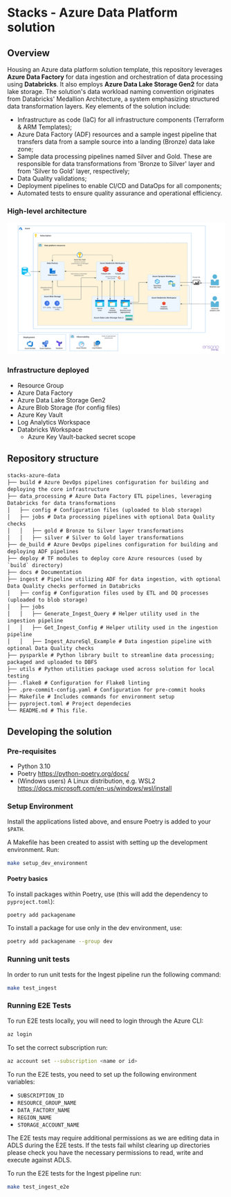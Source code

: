 # Stacks - Azure Data Platform solution

## Overview

Housing an Azure data platform solution template, this repository leverages **Azure Data Factory**
for data ingestion and orchestration of data processing using **Databricks**. It also employs
**Azure Data Lake Storage Gen2** for data lake storage. The solution's data workload naming
convention originates from Databricks' Medallion Architecture, a system emphasizing structured data
transformation layers. Key elements of the solution include:
* Infrastructure as code (IaC) for all infrastructure components (Terraform & ARM Templates);
* Azure Data Factory (ADF) resources and a sample ingest pipeline that transfers data from a sample
source into a landing (Bronze) data lake zone;
* Sample data processing pipelines named Silver and Gold. These are responsible for data
transformations from 'Bronze to Silver' layer and from 'Silver to Gold' layer, respectively;
* Data Quality validations;
* Deployment pipelines to enable CI/CD and DataOps for all components;
* Automated tests to ensure quality assurance and operational efficiency.

### High-level architecture

![High-level architecture](docs/workloads/azure/data/images/Stacks_Azure_Data_Platform-HLD.png?raw=true "High-level architecture")

### Infrastructure deployed
* Resource Group
* Azure Data Factory
* Azure Data Lake Storage Gen2
* Azure Blob Storage (for config files)
* Azure Key Vault
* Log Analytics Workspace
* Databricks Workspace
  * Azure Key Vault-backed secret scope

## Repository structure
```
stacks-azure-data
├── build # Azure DevOps pipelines configuration for building and deploying the core infrastructure
├── data_processing # Azure Data Factory ETL pipelines, leveraging Databricks for data transformations
│   ├── config # Configuration files (uploaded to blob storage)
│   ├── jobs # Data processing pipelines with optional Data Quality checks
│   │   ├── gold # Bronze to Silver layer transformations
│   │   ├── silver # Silver to Gold layer transformations
├── de_build # Azure DevOps pipelines configuration for building and deploying ADF pipelines
├── deploy # TF modules to deploy core Azure resources (used by `build` directory)
├── docs # Documentation
├── ingest # Pipeline utilizing ADF for data ingestion, with optional Data Quality checks performed in Databricks
│   ├── config # Configuration files used by ETL and DQ processes (uploaded to blob storage)
│   ├── jobs
│   │   ├── Generate_Ingest_Query # Helper utility used in the ingestion pipeline
│   │   ├── Get_Ingest_Config # Helper utility used in the ingestion pipeline
│   │   ├── Ingest_AzureSql_Example # Data ingestion pipeline with optional Data Quality checks
├── pysparkle # Python library built to streamline data processing; packaged and uploaded to DBFS
├── utils # Python utilities package used across solution for local testing
├── .flake8 # Configuration for Flake8 linting
├── .pre-commit-config.yaml # Configuration for pre-commit hooks
├── Makefile # Includes commands for environment setup
├── pyproject.toml # Project dependecies
└── README.md # This file.
```

## Developing the solution

### Pre-requisites

* Python 3.10
* Poetry https://python-poetry.org/docs/
* (Windows users) A Linux distribution, e.g. WSL2 https://docs.microsoft.com/en-us/windows/wsl/install

### Setup Environment
Install the applications listed above, and ensure Poetry is added to your `$PATH`.

A Makefile has been created to assist with setting up the development environment. Run:
```bash
make setup_dev_environment
```

#### Poetry basics
To install packages within Poetry, use (this will add the dependency to `pyproject.toml`):
```bash
poetry add packagename
```
To install a package for use only in the dev environment, use:
```bash
poetry add packagename --group dev
```

### Running unit tests

In order to run unit tests for the Ingest pipeline run the following command:

```bash
make test_ingest
```

### Running E2E Tests

To run E2E tests locally, you will need to login through the Azure CLI:

```bash
az login
```

To set the correct subscription run:

```bash
az account set --subscription <name or id>
```

To run the E2E tests, you need to set up the following environment variables:

- `SUBSCRIPTION_ID`
- `RESOURCE_GROUP_NAME`
- `DATA_FACTORY_NAME`
- `REGION_NAME`
- `STORAGE_ACCOUNT_NAME`

The E2E tests may require additional permissions as we are editing data in ADLS during the E2E tests. If the tests fail
whilst clearing up directories please check you have the necessary permissions to read, write and execute against ADLS.

To run the E2E tests for the Ingest pipeline run:

```bash
make test_ingest_e2e
```
